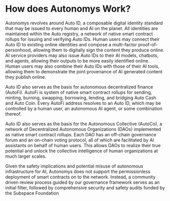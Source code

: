 # How does Autonomys Work?

Autonomys revolves around Auto ID, a composable digital identity standard that may be issued to every human and AI on the planet. All identities are maintained within the Auto registry, a network of native smart contract rollups for issuing and verifying Auto IDs. Human users may connect their Auto ID to existing online identities and compose a multi-factor proof-of-personhood, allowing them to digitally sign the content they produce online. AI service providers may also issue Auto IDs to their AI models, chatbots, and agents, allowing their outputs to be more easily identified online. Human users may also combine their Auto IDs with those of their AI tools, allowing them to demonstrate the joint provenance of AI generated content they publish online.

Auto ID also serves as the basis for autonomous decentralized finance (AutoFi). AutoFi is system of native smart contract rollups for sending, minting, burning, swapping, borrowing, lending, and bridging Auto Cash and Auto Coin. Every AutoFi address resolves to an Auto ID, which may be controlled by a human user, an autonomous AI agent, or some combination thereof.

Auto ID also serves as the basis for the Autonomous Collective (AutoCo), a network of Decentralized Autonomous Organizations (DAOs) implemented as native smart contract rollups. Each DAO has an off-chain governance forum and an on-chain voting protocol, all of which are facilitated by AI assistants on behalf of human users. This allows DAOs to realize their true potential and unlock the collective intelligence of human organizations at much larger scales.

Given the safety implications and potential misuse of autonomous infrastructure for AI, Autonomys does not support the permissionless deployment of smart contracts on to the network. Instead, a community driven review process guided by our governance framework serves as an initial filter, followed by comprehensive security and safety audits funded by the Subspace Foundation
